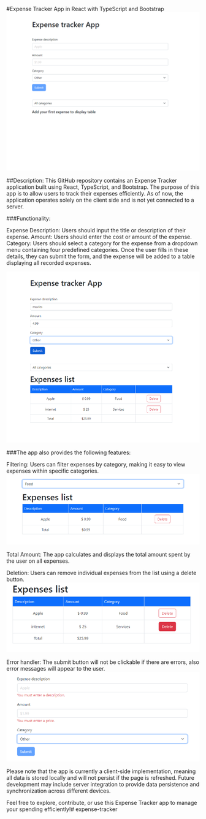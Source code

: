 #Expense Tracker App in React with TypeScript and Bootstrap
![base project display](https://github.com/teodelcastillo/expense-tracker/blob/main/src/assets/project-images/1%20home.png)

##Description:
This GitHub repository contains an Expense Tracker application built using React, TypeScript, and Bootstrap. The purpose of this app is to allow users to track their expenses efficiently. As of now, the application operates solely on the client side and is not yet connected to a server.

###Functionality:

Expense Description: Users should input the title or description of their expense.
Amount: Users should enter the cost or amount of the expense.
Category: Users should select a category for the expense from a dropdown menu containing four predefined categories.
Once the user fills in these details, they can submit the form, and the expense will be added to a table displaying all recorded expenses. 

![Example of displayed table](https://github.com/teodelcastillo/expense-tracker/blob/main/src/assets/project-images/2%20table%20displayed%20with%20expenses.png)

###The app also provides the following features:

Filtering: Users can filter expenses by category, making it easy to view expenses within specific categories.
![filter example](https://github.com/teodelcastillo/expense-tracker/blob/main/src/assets/project-images/filter%20categories.png)

Total Amount: The app calculates and displays the total amount spent by the user on all expenses.

Deletion: Users can remove individual expenses from the list using a delete button.
![delete button when selected](https://github.com/teodelcastillo/expense-tracker/blob/main/src/assets/project-images/3%20delete.png)

Error handler: The submit button will not be clickable if there are errors, also error messages will appear to the user.
![errors](https://github.com/teodelcastillo/expense-tracker/blob/main/src/assets/project-images/error%20y%20boton.png)

Please note that the app is currently a client-side implementation, meaning all data is stored locally and will not persist if the page is refreshed. Future development may include server integration to provide data persistence and synchronization across different devices.

Feel free to explore, contribute, or use this Expense Tracker app to manage your spending efficiently!# expense-tracker
